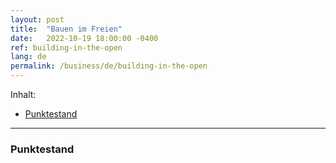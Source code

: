 ```yaml
---
layout: post
title:  "Bauen im Freien"
date:   2022-10-19 18:00:00 -0400
ref: building-in-the-open
lang: de
permalink: /business/de/building-in-the-open
---
```


Inhalt:

  - [Punktestand](#scoring)

---


### <a name="scoring" /> Punktestand
